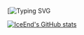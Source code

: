 [![Typing SVG](https://readme-typing-svg.demolab.com?font=Fira+Code&pause=1000&width=635&lines=print(%22欢迎来到rick的世界%22)&center=true&size=27)

[![IceEnd's GitHub stats](https://github-immortality.vercel.app/api?username=kingdomye)](https://github.com/IceEnd)
